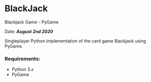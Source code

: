 # BlackJack
Blackjack Game - PyGame

Date: ***August 2nd 2020***

Singleplayer Python implementation of the card game Blackjack using PyGame.

### Requirements:
- Python 3.x
- PyGame
